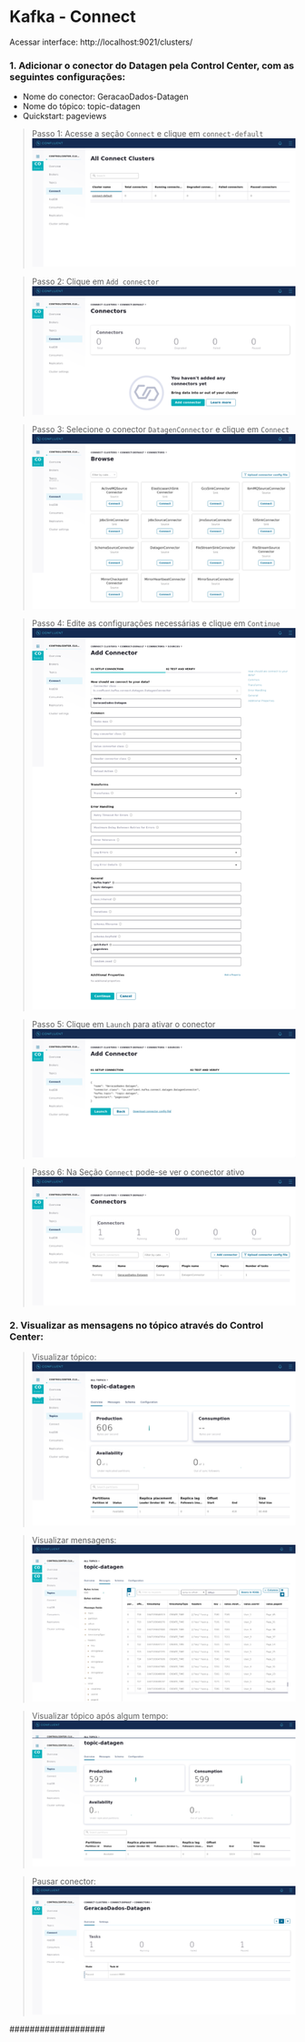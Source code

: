 # Kafka - Connect

Acessar interface:
http://localhost:9021/clusters/


### 1. Adicionar o conector do Datagen pela Control Center, com as seguintes configurações:
- Nome do conector: GeracaoDados-Datagen
- Nome do tópico: topic-datagen
- Quickstart: pageviews

> Passo 1: Acesse a seção `Connect` e clique em `connect-default`
![0](./_img/0.png "Seção Connect")

> Passo 2: Clique em `Add connector`
![1](./_img/1.png "connect-default")

> Passo 3: Selecione o conector `DatagenConnector` e clique em `Connect`
![2](./_img/2.png "Lista de conectores")

> Passo 4: Edite as configurações necessárias e clique em `Continue`
![3](./_img/3.png "Setup connector")

> Passo 5: Clique em `Launch` para ativar o conector
![4](./_img/4.png "Verificar configurações")

> Passo 6: Na Seção `Connect` pode-se ver o conector ativo
![5](./_img/5.png "Seção Connect")


### 2. Visualizar as mensagens no tópico através do Control Center:

> Visualizar tópico:
![6](./_img/6.png "topic-datagen Overview")

> Visualizar mensagens:
![7](./_img/7.png "topic-datagen Messages")

> Visualizar tópico após algum tempo:
![8](./_img/8.png "topic-datagen Overview")

> Pausar conector:
![9](./_img/9.png "Pausar conector")

###################